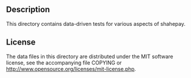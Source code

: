 Description
------------

This directory contains data-driven tests for various aspects of shahepay.

License
--------

The data files in this directory are distributed under the MIT software
license, see the accompanying file COPYING or
http://www.opensource.org/licenses/mit-license.php.

